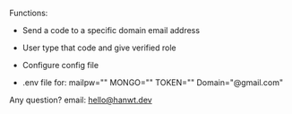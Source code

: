 Functions:

- Send a code to a specific domain email address
- User type that code and give verified role

- Configure config file
- .env file for:
  mailpw=""
  MONGO=""
  TOKEN=""
  Domain="@gmail.com"

Any question? email: hello@hanwt.dev
